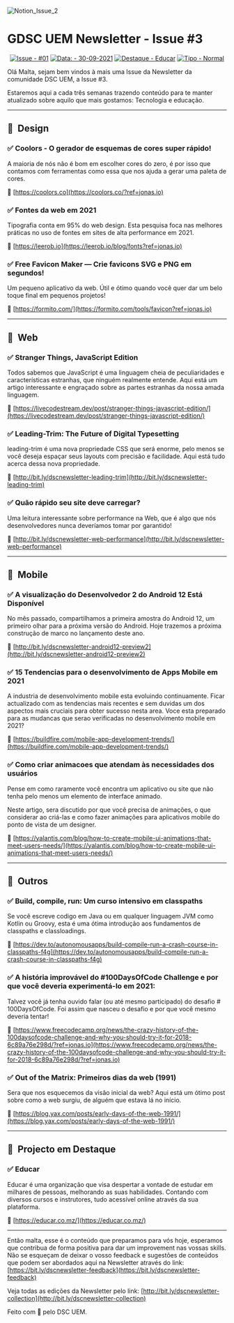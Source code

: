 

![Notion_Issue_2](https://user-images.githubusercontent.com/50568515/130361788-3e8584d4-a165-45ca-a290-8e8951ba53b0.png)

# **GDSC UEM Newsletter - Issue #3**

<span align="center">

[![Issue - #01](https://img.shields.io/badge/Issue-%2310-2ea44f)](https://https://github.com/DSC-Eduardo-Mondlane-University/newsletter/tree/main/2021/)
[![Data: - 30-09-2021](https://img.shields.io/badge/Data%3A-30--09--2021-brightgreen)](https://https://github.com/DSC-Eduardo-Mondlane-University/newsletter/tree/main/2021/)
[![Destaque - Educar](https://img.shields.io/badge/Destaque-Educar-yellow)](https://https://github.com/DSC-Eduardo-Mondlane-University/newsletter/tree/main/2021/) [![Tipo  - Normal](https://img.shields.io/badge/Tipo_-Normal-blue)](https://https://github.com/DSC-Eduardo-Mondlane-University/newsletter/tree/main/2021/)

</span>

Olá Malta, sejam bem vindos à mais uma Issue da Newsletter da comunidade DSC UEM, a Issue #3.

Estaremos aqui a cada três semanas trazendo conteúdo para te manter atualizado sobre aquilo que mais gostamos: Tecnologia e educação.

---


## 🎯  **Design**

### ✅ **Coolors - O gerador de esquemas de cores super rápido!**

A maioria de nós não é bom em escolher cores do zero, é por isso que contamos com ferramentas como essa que nos ajuda a gerar uma paleta de cores.

📎 [https://coolors.co](https://coolors.co/?ref=jonas.io)

### ✅ **Fontes da web em 2021**

Tipografia conta em 95% do web design. Esta pesquisa foca nas melhores práticas no uso de fontes em sites de alta performance em 2021.

📎 [https://leerob.io](https://leerob.io/blog/fonts?ref=jonas.io)

### ✅ **Free Favicon Maker — Crie favicons SVG e PNG em segundos!**

Um pequeno aplicativo da web. Útil e ótimo quando você quer dar um belo toque final em pequenos projetos!

📎 [https://formito.com/](https://formito.com/tools/favicon?ref=jonas.io)

---

## 🎯  **Web**

### ✅ **Stranger Things, JavaScript Edition**

Todos sabemos que JavaScript é uma linguagem cheia de peculiaridades e características estranhas, que ninguém realmente entende. Aqui está um artigo interessante e engraçado sobre as partes estranhas da nossa amada linguagem.

📎 [https://livecodestream.dev/post/stranger-things-javascript-edition/](https://livecodestream.dev/post/stranger-things-javascript-edition/)

### ✅ **Leading-Trim: The Future of Digital Typesetting**

leading-trim é uma nova propriedade CSS que será enorme, pelo menos se você deseja espaçar seus layouts com precisão e facilidade. Aqui está tudo acerca dessa nova propriedade.

📎 [http://bit.ly/dscnewsletter-leading-trim](http://bit.ly/dscnewsletter-leading-trim)

### ✅ **Quão rápido seu site deve carregar?**

Uma leitura interessante sobre performance na Web, que é algo que nós desenvolvedores nunca deveríamos tomar por garantido!

📎 [http://bit.ly/dscnewsletter-web-performance](http://bit.ly/dscnewsletter-web-performance)

---

## 🎯  Mobile

### ✅ **A visualização do Desenvolvedor 2 do Android 12 Está Disponível**

No mês passado, compartilhamos a primeira amostra do Android 12, um primeiro olhar para a próxima versão do Android. Hoje trazemos a próxima construção de marco no lançamento deste ano.

📎 [http://bit.ly/dscnewsletter-android12-preview2](http://bit.ly/dscnewsletter-android12-preview2)

### ✅ **15 Tendencias para o desenvolvimento de Apps Mobile em 2021**

A industria de desenvolvimento mobile esta evoluindo continuamente. Ficar actualizado com as tendencias mais recentes e sem duvidas um dos aspectos mais cruciais para obter sucesso nesta area. Voce esta preparado para as mudancas que serao verificadas no desenvolvimento mobile em 2021?

📎 [https://buildfire.com/mobile-app-development-trends/](https://buildfire.com/mobile-app-development-trends/)

### ✅ **Como criar animacoes que atendam às necessidades dos usuários**

Pense em como raramente você encontra um aplicativo ou site que não tenha pelo menos um elemento de interface animado.

Neste artigo, sera discutido por que você precisa de animações, o que considerar ao criá-las e como fazer animações para aplicativos mobile do ponto de vista de um designer.

📎 [https://yalantis.com/blog/how-to-create-mobile-ui-animations-that-meet-users-needs/](https://yalantis.com/blog/how-to-create-mobile-ui-animations-that-meet-users-needs/)

---

## 🎯  Outros

### ✅ **Build, compile, run: Um curso intensivo em classpaths**

Se você escreve codigo em Java ou em qualquer linguagem JVM como Kotlin ou Groovy, esta é uma ótima introdução aos fundamentos de classpaths e classloadings.

📎 [https://dev.to/autonomousapps/build-compile-run-a-crash-course-in-classpaths-f4g](https://dev.to/autonomousapps/build-compile-run-a-crash-course-in-classpaths-f4g)

### ✅ A história improvável do #100DaysOfCode Challenge e por que você deveria experimentá-lo em 2021:

Talvez você já tenha ouvido falar (ou até mesmo participado) do desafio # 100DaysOfCode. Foi assim que nasceu o desafio e por que você mesmo deveria tentar!

📎 [https://www.freecodecamp.org/news/the-crazy-history-of-the-100daysofcode-challenge-and-why-you-should-try-it-for-2018-6c89a76e298d/?ref=jonas.io](https://www.freecodecamp.org/news/the-crazy-history-of-the-100daysofcode-challenge-and-why-you-should-try-it-for-2018-6c89a76e298d/?ref=jonas.io)

### ✅ **Out of the Matrix: Primeiros dias da web (1991)**

Sera que nos esquecemos da visão inicial da web? Aqui está um ótimo post sobre como a web surgiu, de alguém que estava lá no início.

📎 [https://blog.yax.com/posts/early-days-of-the-web-1991/](https://blog.yax.com/posts/early-days-of-the-web-1991/)

---

## 🎯  Projecto em Destaque

### ✅ Educar

Educar é uma organização que visa despertar a vontade de estudar em milhares de pessoas, melhorando as suas habilidades. Contando com diversos cursos e instrutores, tudo acessível online através da sua plataforma.

📎 [https://educar.co.mz/](https://educar.co.mz/)

---

Então malta, esse é o conteúdo que preparamos para vós hoje, esperamos que contribua de forma positiva para dar um improvement nas vossas skills. Não se esqueçam de deixar o vosso feedback e sugestões de conteúdos que podem ser abordados aqui na Newsletter através do link: [https://bit.ly/dscnewsletter-feedback](https://bit.ly/dscnewsletter-feedback)

Veja todas as edições da Newsletter pelo link: [http://bit.ly/dscnewsletter-collection](http://bit.ly/dscnewsletter-collection)

Feito com 💙 pelo DSC UEM.
